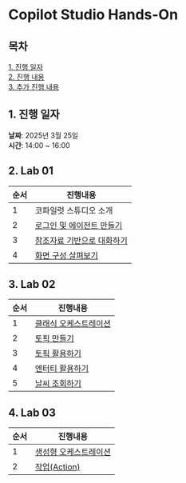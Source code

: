 # Copilot Studio Hands-On

## 목차
[1. 진행 일자](#1-진행-일자)</br>
[2. 진행 내용](#2-진행-내용)</br>
[3. 추가 진행 내용](#3-추가-진행-내용)

## 1. 진행 일자

**날짜**: 2025년 3월 25일 </br>
**시간**: 14:00 ~ 16:00

## 2. Lab 01

|순서|진행내용|
|--|--|
|1|코파일럿 스튜디오 소개|
|2|[로그인 및 에이전트 만들기](https://github.com/FDX-edu/20250325_CopilotStudio/blob/main/lab01/lab01_01.md)|
|3|[참조자료 기반으로 대화하기](https://github.com/FDX-edu/20250325_CopilotStudio/blob/main/lab01/lab01_02.md)|
|4|[화면 구성 살펴보기](https://github.com/FDX-edu/20250325_CopilotStudio/blob/main/lab01/lab01_03.md)|

## 3. Lab 02

|순서|진행내용|
|--|--|
|1|[클래식 오케스트레이션](https://github.com/FDX-edu/20250325_CopilotStudio/blob/main/lab02/lab02_01.md)|
|2|[토픽 만들기](https://github.com/FDX-edu/20250325_CopilotStudio/blob/main/lab02/lab02_02.md)|
|3|[토픽 활용하기](https://github.com/FDX-edu/20250325_CopilotStudio/blob/main/lab02/lab02_03.md)|
|4|[엔터티 활용하기](https://github.com/FDX-edu/20250325_CopilotStudio/blob/main/lab02/lab02_04.md)|
|5|[날씨 조회하기](https://github.com/FDX-edu/20250325_CopilotStudio/blob/main/lab02/lab02_05.md)|

## 4. Lab 03
|순서|진행내용|
|--|--|
|1|[생성형 오케스트레이션](https://github.com/FDX-edu/20250325_CopilotStudio/blob/main/lab03/lab03_01.md)|
|2|[작업(Action)](https://github.com/FDX-edu/20250325_CopilotStudio/blob/main/lab03/lab03_02.md)|

